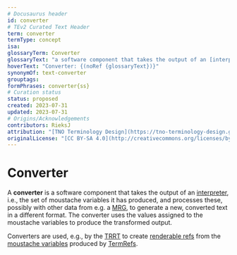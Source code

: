 ```yaml
---
# Docusaurus header
id: converter
# TEv2 Curated Text Header
term: converter
termType: concept
isa:
glossaryTerm: Converter
glossaryText: "a software component that takes the output of an [interpreter](@), i.e., the set of moustache variables it has produced, and processes these, possibly with other data from e.g. a [MRG](@), to generate a new, converted text in a different format. The converter uses the values assigned to the moustache variables to produce the transformed output."
hoverText: "Converter: {(noRef {glossaryText})}"
synonymOf: text-converter
grouptags: 
formPhrases: converter{ss}
# Curation status
status: proposed
created: 2023-07-31
updated: 2023-07-31
# Origins/Acknowledgements
contributors: RieksJ
attribution: "[TNO Terminology Design](https://tno-terminology-design.github.io/tev2-specifications/docs/tev2)"
originalLicense: "[CC BY-SA 4.0](http://creativecommons.org/licenses/by-sa/4.0/?ref=chooser-v1)"
---
```


# Converter

A **converter** is a software component that takes the output of an [interpreter](@), i.e., the set of moustache variables it has produced, and processes these, possibly with other data from e.g. a [MRG](@), to generate a new, converted text in a different format. The converter uses the values assigned to the moustache variables to produce the transformed output.

Converters are used, e.g., by the [TRRT](@) to create [renderable refs](@) from the [moustache variables](@) produced by [TermRefs](@).